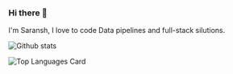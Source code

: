 ### Hi there 👋

I'm Saransh, I love to code Data pipelines and full-stack silutions.


![Github stats](https://github-readme-stats.vercel.app/api?username=IamSaransh&theme=highcontrast&show_icons=true&count_private=true)


![Top Languages Card](https://github-readme-stats.vercel.app/api/top-langs/?username=IamSaransh&hide=html,less,scss,css)
